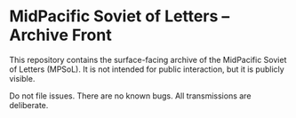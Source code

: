 # MidPacific Soviet of Letters – Archive Front

This repository contains the surface-facing archive of the MidPacific Soviet of Letters (MPSoL). It is not intended for public interaction, but it is publicly visible.

Do not file issues. There are no known bugs. All transmissions are deliberate.
